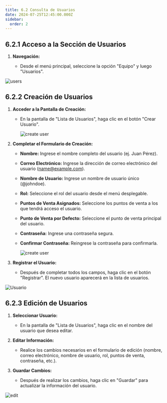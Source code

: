 ```yaml
---
title: 6.2 Consulta de Usuarios
date: 2024-07-25T12:45:00.000Z
sidebar:
  order: 2
---
```

## 6.2.1 Acceso a la Sección de Usuarios

1. **Navegación:**

   * Desde el menú principal, seleccione la opción "Equipo" y luego "Usuarios".

![users](/images/uploads/pantalla_usuarios.gif "Acceder a pantalla de usuarios")

## 6.2.2 Creación de Usuarios

1. **Acceder a la Pantalla de Creación:**

   * En la pantalla de "Lista de Usuarios", haga clic en el botón "Crear Usuario".

     ![create user](/images/uploads/crear_usuarios.gif "Crear Usuarios")
2. **Completar el Formulario de Creación:**

   * **Nombre:** Ingrese el nombre completo del usuario (ej. Juan Pérez).
   * **Correo Electrónico:** Ingrese la dirección de correo electrónico del usuario (name@example.com).
   * **Nombre de Usuario:** Ingrese un nombre de usuario único (@johndoe).
   * **Rol:** Seleccione el rol del usuario desde el menú desplegable.
   * **Puntos de Venta Asignados:** Seleccione los puntos de venta a los que tendrá acceso el usuario.
   * **Punto de Venta por Defecto:** Seleccione el punto de venta principal del usuario.
   * **Contraseña:** Ingrese una contraseña segura.
   * **Confirmar Contraseña:** Reingrese la contraseña para confirmarla.

     ![create user](/images/uploads/crea_usuario.gif "Crear usuario")
3. **Registrar el Usuario:**

   * Después de completar todos los campos, haga clic en el botón "Registrar". El nuevo usuario aparecerá en la lista de usuarios.

![Usuario](/images/uploads/registrar_usuarios.gif "Crear Usuario paso 1")

## 6.2.3 Edición de Usuarios

1. **Seleccionar Usuario:**

   * En la pantalla de "Lista de Usuarios", haga clic en el nombre del usuario que desea editar.
2. **Editar Información:**

   * Realice los cambios necesarios en el formulario de edición (nombre, correo electrónico, nombre de usuario, rol, puntos de venta, contraseña, etc.).
3. **Guardar Cambios:**

   * Después de realizar los cambios, haga clic en "Guardar" para actualizar la información del usuario.

![edit](/images/uploads/editar_usuarios.gif "Editar usuario")
